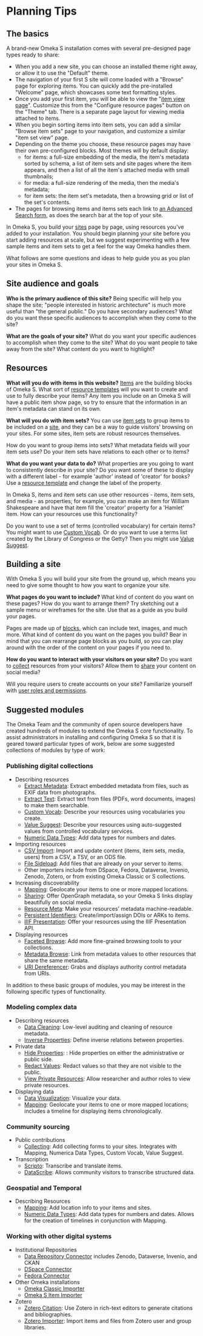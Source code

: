 # Planning Tips

## The basics

A brand-new Omeka S installation comes with several pre-designed page types ready to share:

- When you add a new site, you can choose an installed theme right away, or allow it to use the "Default" theme. 
- The navigation of your first S site will come loaded with a "Browse" page for exploring items. You can quickly add the pre-installed "Welcome" page, which showcases some text formatting styles. 
- Once you add your first item, you will be able to view the "[item view page](content/items.md#public-views-for-items)". Customize this from the "Configure resource pages" button on the "Theme" tab. There is a separate page layout for viewing media attached to items.
- When you begin sorting items into item sets, you can add a similar "Browse item sets" page to your navigation, and customize a similar "item set view" page. 
- Depending on the theme you choose, these resource pages may have their own pre-configured blocks. Most themes will by default display: 
	- for items: a full-size embedding of the media, the item's metadata sorted by schema, a list of item sets and site pages where the item appears, and then a list of all the item's attached media with small thumbnails;
	- for media: a full-size rendering of the media, then the media's metadata; 
	- for item sets: the item set's metadata, then a browsing grid or list of the set's contents.
- The pages for browsing items and items sets each link to [an Advanced Search form](search.md#public-views), as does the search bar at the top of your site.

In Omeka S, you build your [sites](../sites) page by page, using resources you've added to your installation. You should begin planning your site before you start adding resources at scale, but we suggest experimenting with a few sample items and item sets to get a feel for the way Omeka handles them.

What follows are some questions and ideas to help guide you as you plan your sites in Omeka S.

## Site audience and goals

**Who is the primary audience of this site?** Being specific will help you shape the site; "people interested in historic architecture" is much more useful than "the general public." Do you have secondary audiences? What do you want these specific audiences to accomplish when they come to the site?

**What are the goals of your site?** What do you want your specific audiences to accomplish when they come to the site? What do you want people to take away from the site? What content do you want to highlight?

## Resources

**What will you do with items in this website?**
[Items](../content/items/) are the building blocks of Omeka S. What sort of [resource templates](../content/resource-template/) will you want to create and use to fully describe your items? Any item you include on an Omeka S will have a public item show page, so try to ensure that the information in an item's metadata can stand on its own. 

**What will you do with item sets?**
You can use [item sets](../content/item-sets) to group items to be included on a [site](../sites), and they can be a way to guide visitors' browsing on your sites. For some sites, item sets are robust resources themselves.

How do you want to group items into sets? What metadata fields will your item sets use? Do your item sets have relations to each other or to items?

**What do you want your data to do?**
What properties are you going to want to consistently describe in your site? Do you want some of these to display with a different label - for example 'author' instead of 'creator' for books? Use a [resource template](../content/resource-template/) and change the label of the property.

In Omeka S, items and item sets can use other resources - items, item sets, and media - as properties; for example, you can make an item for William Shakespeare and have that item fill the 'creator' property for a 'Hamlet' item. How can your resources use this functionality?

Do you want to use a set of terms (controlled vocabulary) for certain items? You might want to use [Custom Vocab](../modules/customvocab/). Or do you want to use a terms list created by the Library of Congress or the Getty? Then you might use [Value Suggest](../modules/valuesuggest/).

## Building a site
With Omeka S you will build your site from the ground up, which means you need to give some thought to how you want to organize your site. 

**What pages do you want to include?** What kind of content do you want on these pages? How do you want to arrange them? Try sketching out a sample menu or wireframes for the site. Use that as a guide as you build your pages.

Pages are made up of [blocks](../sites/site_pages/#page-blocks), which can include text, images, and much more. What kind of content do you want on the pages you build? Bear in mind that you can rearrange page blocks as you build, so you can play around with the order of the content on your pages if you need to.

**How do you want to interact with your visitors on your site?** Do you want to [collect](../modules/collecting/) resources from your visitors? Allow them to [share](../modules/sharing/) your content on social media? 

Will you require users to create accounts on your site? Familiarize yourself with [user roles and permissions](admin/users.md).

## Suggested modules
The Omeka Team and the community of open source developers have created hundreds of modules to extend the Omeka S core functionality. To assist administrators in installing and configuring Omeka S so that it is geared toward particular types of work, below are some suggested collections of modules by type of work:

### Publishing digital collections

- Describing resources 
    - [Extract Metadata](https://omeka.org/s/modules/ExtractMetadata/): Extract embedded metadata from files, such as EXIF data from photographs.
    - [Extract Text](https://omeka.org/s/modules/ExtractText/): Extract text from files (PDFs, word documents, images) to make them searchable.   
    - [Custom Vocab](https://omeka.org/s/modules/CustomVocab/): Describe your resources using vocabularies you create.
    - [Value Suggest](https://omeka.org/s/modules/ValueSuggest/): Describe your resources using auto-suggested values from controlled vocabulary services. 
    - [Numeric Data Types](https://omeka.org/s/modules/NumericDataTypes/): Add data types for numbers and dates. 
- Importing resources
    - [CSV Import](https://omeka.org/s/modules/CSVImport/): Import and update content (items, item sets, media, users) from a CSV, a TSV, or an ODS file. 
    - [File Sideload](https://omeka.org/s/modules/FileSideload/): Add files that are already on your server to items. 
    - Other importers include from DSpace, Fedora, Dataverse, Invenio, Zenodo, Zotero, or from existing Omeka Classic or S collections.
- Increasing discoverability
    - [Mapping](): Geolocate your items to one or more mapped locations.
    - [Sharing](): Offer OpenGraph metadata, so your Omeka S links display beautifully on social media.
    - [Resource Meta](https://omeka.org/s/modules/ResourceMeta/): Make your resources' metadata machine-readable.
    - [Persistent Identifiers](https://omeka.org/s/modules/PersistentIdentifiers/): Create/import/assign DOIs or ARKs to items.
    - [IIIF Presentation](https://omeka.org/s/modules/IiifPresentation/): Offer your resources using the IIIF Presentation API.
- Displaying resources
    - [Faceted Browse](https://omeka.org/s/modules/FacetedBrowse/): Add more fine-grained browsing tools to your collections.
    - [Metadata Browse](https://omeka.org/s/modules/MetadataBrowse/): Link from metadata values to other resources that share the same metadata.
    - [URI Dereferencer](https://omeka.org/s/modules/UriDereferencer/): Grabs and displays authority control metadata from URIs. 

In addition to these basic groups of modules, you may be interest in the following specific types of functionality.

### Modeling complex data

- Describing resources
    - [Data Cleaning](https://omeka.org/s/modules/DataCleaning/): Low-level auditing and cleaning of resource metadata.
    - [Inverse Properties](https://omeka.org/s/modules/InverseProperties/): Define inverse relations between properties.
- Private data
    - [Hide Properties](https://omeka.org/s/modules/HideProperties/): : Hide properties on either the administrative or public side.  
    - [Redact Values](https://omeka.org/s/modules/RedactValues/): Redact values so that they are not visible to the public.
    - [View Private Resources](https://omeka.org/s/modules/ViewPrivateResources/): Allow researcher and author roles to view private resources.
- Displaying data
    - [Data Visualization](https://omeka.org/s/modules/Datavis/): Visualize your data.
    - [Mapping](): Geolocate your items to one or more mapped locations; includes a timeline for displaying items chronologically.

### Community sourcing

- Public contributions
    - [Collecting](https://omeka.org/s/modules/Collecting/): Add collecting forms to your sites. Integrates with Mapping, Numerica Data Types, Custom Vocab, Value Suggest.
- Transcription
    - [Scripto](https://omeka.org/s/modules/Scripto/): Transcribe and translate items.
    - [DataScribe](https://omeka.org/s/modules/Datascribe/): Allows community visitors to transcribe structured data.

### Geospatial and Temporal

- Describing Resources
    - [Mapping](https://omeka.org/s/modules/Mapping/): Add location info to your items and sites.
    - [Numeric Data Types](https://omeka.org/s/modules/NumericDataTypes/): Add data types for numbers and dates. Allows for the creation of timelines in conjunction with Mapping.
   
### Working with other digital systems

- Institutional Repositories
    - [Data Repository Connector](https://omeka.org/s/modules/DataRepositoryConnector/) includes Zenodo, Dataverse, Invenio, and CKAN
    - [DSpace Connector](https://omeka.org/s/modules/DspaceConnector/)
    - [Fedora Connector](https://omeka.org/s/modules/FedoraConnector/)
- Other Omeka installations
    - [Omeka Classic Importer](https://omeka.org/s/modules/Omeka2Importer/)
    - [Omeka S Item Importer](https://omeka.org/s/modules/Osii/)
- Zotero
    - [Zotero Citation](https://omeka.org/s/modules/ZoteroCitations/): Use Zotero in rich-text editors to generate citations and bibliographies.
    - [Zotero Importer](https://omeka.org/s/modules/ZoteroImport): Import items and files from Zotero user and group libraries.